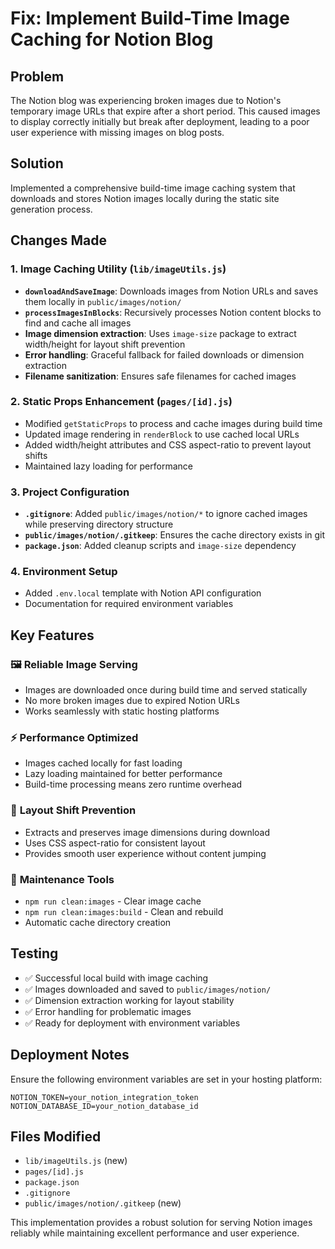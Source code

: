 # Fix: Implement Build-Time Image Caching for Notion Blog

## Problem
The Notion blog was experiencing broken images due to Notion's temporary image URLs that expire after a short period. This caused images to display correctly initially but break after deployment, leading to a poor user experience with missing images on blog posts.

## Solution
Implemented a comprehensive build-time image caching system that downloads and stores Notion images locally during the static site generation process.

## Changes Made

### 1. Image Caching Utility (`lib/imageUtils.js`)
- **`downloadAndSaveImage`**: Downloads images from Notion URLs and saves them locally in `public/images/notion/`
- **`processImagesInBlocks`**: Recursively processes Notion content blocks to find and cache all images
- **Image dimension extraction**: Uses `image-size` package to extract width/height for layout shift prevention
- **Error handling**: Graceful fallback for failed downloads or dimension extraction
- **Filename sanitization**: Ensures safe filenames for cached images

### 2. Static Props Enhancement (`pages/[id].js`)
- Modified `getStaticProps` to process and cache images during build time
- Updated image rendering in `renderBlock` to use cached local URLs
- Added width/height attributes and CSS aspect-ratio to prevent layout shifts
- Maintained lazy loading for performance

### 3. Project Configuration
- **`.gitignore`**: Added `public/images/notion/*` to ignore cached images while preserving directory structure
- **`public/images/notion/.gitkeep`**: Ensures the cache directory exists in git
- **`package.json`**: Added cleanup scripts and `image-size` dependency

### 4. Environment Setup
- Added `.env.local` template with Notion API configuration
- Documentation for required environment variables

## Key Features

### 🖼️ **Reliable Image Serving**
- Images are downloaded once during build time and served statically
- No more broken images due to expired Notion URLs
- Works seamlessly with static hosting platforms

### ⚡ **Performance Optimized**
- Images cached locally for fast loading
- Lazy loading maintained for better performance
- Build-time processing means zero runtime overhead

### 🎨 **Layout Shift Prevention**
- Extracts and preserves image dimensions during download
- Uses CSS aspect-ratio for consistent layout
- Provides smooth user experience without content jumping

### 🧹 **Maintenance Tools**
- `npm run clean:images` - Clear image cache
- `npm run clean:images:build` - Clean and rebuild
- Automatic cache directory creation

## Testing
- ✅ Successful local build with image caching
- ✅ Images downloaded and saved to `public/images/notion/`
- ✅ Dimension extraction working for layout stability
- ✅ Error handling for problematic images
- ✅ Ready for deployment with environment variables

## Deployment Notes
Ensure the following environment variables are set in your hosting platform:
```
NOTION_TOKEN=your_notion_integration_token
NOTION_DATABASE_ID=your_notion_database_id
```

## Files Modified
- `lib/imageUtils.js` (new)
- `pages/[id].js`
- `package.json`
- `.gitignore`
- `public/images/notion/.gitkeep` (new)

This implementation provides a robust solution for serving Notion images reliably while maintaining excellent performance and user experience.
